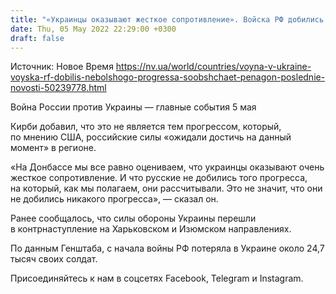 ```yaml
---
title: "«Украинцы оказывают жесткое сопротивление». Войска РФ добились «небольшого прогресса» на Донбассе — Пентагон"
date: Thu, 05 May 2022 22:29:00 +0300
draft: false
---
```

Источник: Новое Время https://nv.ua/world/countries/voyna-v-ukraine-voyska-rf-dobilis-nebolshogo-progressa-soobshchaet-penagon-poslednie-novosti-50239778.html


Война России против Украины — главные события 5 мая

Кирби добавил, что это не является тем прогрессом, который, по мнению США, российские силы «ожидали достичь на данный момент» в регионе.

«На Донбассе мы все равно оцениваем, что украинцы оказывают очень жесткое сопротивление. И что русские не добились того прогресса, на который, как мы полагаем, они рассчитывали. Это не значит, что они не добились никакого прогресса», — сказал он.

Ранее сообщалось, что силы обороны Украины перешли в контрнаступление на Харьковском и Изюмском направлениях.

По данным Генштаба, с начала войны РФ потеряла в Украине около 24,7 тысяч своих солдат.

Присоединяйтесь к нам в соцсетях Facebook, Telegram и Instagram.
